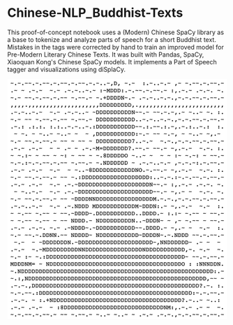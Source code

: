 # Chinese-NLP_Buddhist-Texts
This proof-of-concept notebook uses a (Modern) Chinese SpaCy library as a base to tokenize and analyze parts of speech for a short Buddhist text. Mistakes in the tags were corrected by hand to train an improved model for Pre-Modern Literary Chinese Texts. It was built with Pandas, SpaCy, Xiaoquan Kong's Chinese SpaCy models. It implements a Part of Speech tagger and visualizations using diSplaCy.


![](ASCII_Buddha.png)
